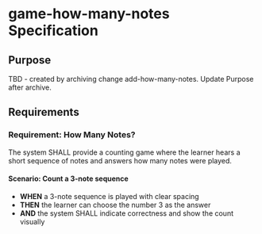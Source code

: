 # game-how-many-notes Specification

## Purpose
TBD - created by archiving change add-how-many-notes. Update Purpose after archive.
## Requirements
### Requirement: How Many Notes?
The system SHALL provide a counting game where the learner hears a short sequence of notes and answers how many notes were played.

#### Scenario: Count a 3-note sequence
- **WHEN** a 3-note sequence is played with clear spacing
- **THEN** the learner can choose the number 3 as the answer
- **AND** the system SHALL indicate correctness and show the count visually


